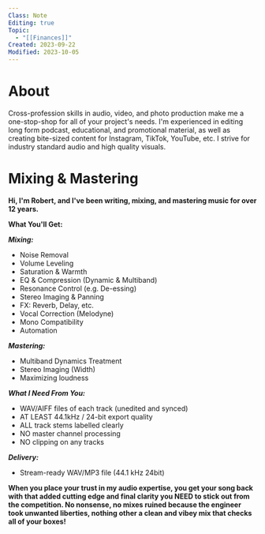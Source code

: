```yaml
---
Class: Note
Editing: true
Topic:
  - "[[Finances]]"
Created: 2023-09-22
Modified: 2023-10-05
---
```


# About

Cross-profession skills in audio, video, and photo production make me a one-stop-shop for all of your project's needs. I'm experienced in editing long form podcast, educational, and promotional material, as well as creating bite-sized content for Instagram, TikTok, YouTube, etc. I strive for industry standard audio and high quality visuals.

# Mixing & Mastering

**Hi, I'm Robert, and I've been writing, mixing, and mastering music for over 12 years.**

**What You'll Get:**

**_Mixing:_**

- Noise Removal
- Volume Leveling
- Saturation & Warmth
- EQ & Compression (Dynamic & Multiband)
- Resonance Control (e.g. De-essing)
- Stereo Imaging & Panning
- FX: Reverb, Delay, etc.
- Vocal Correction (Melodyne)
- Mono Compatibility
- Automation

**_Mastering:_**

- Multiband Dynamics Treatment
- Stereo Imaging (Width)
- Maximizing loudness

**_What I Need From You:_**

- WAV/AIFF files of each track (unedited and synced)
- AT LEAST 44.1kHz / 24-bit export quality
- ALL track stems labelled clearly
- NO master channel processing
- NO clipping on any tracks

**_Delivery:_**

- Stream-ready WAV/MP3 file (44.1 kHz 24bit)

**When you place your trust in my audio expertise, you get your song back with that added cutting edge and final clarity you NEED to stick out from the competition. No nonsense, no mixes ruined because the engineer took unwanted liberties, nothing other a clean and vibey mix that checks all of your boxes!**
